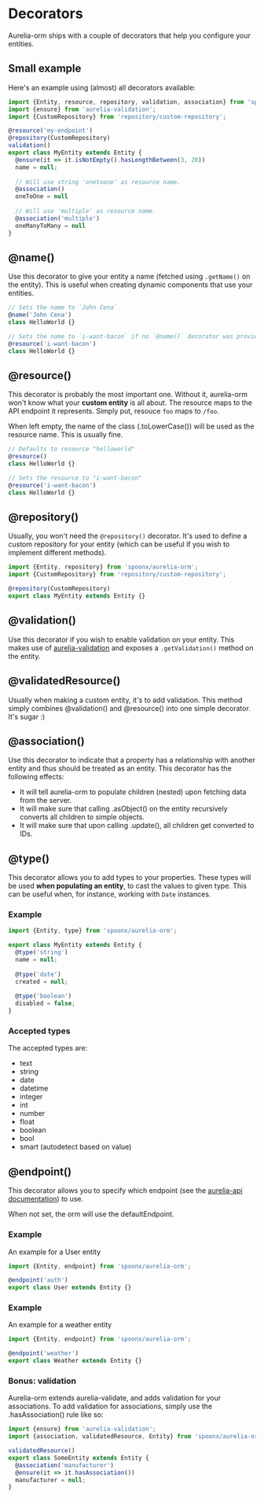 # Decorators

Aurelia-orm ships with a couple of decorators that help you configure your entities.

## Small example

Here's an example using (almost) all decorators available:
 

```javascript
import {Entity, resource, repository, validation, association} from 'spoonx/aurelia-orm';
import {ensure} from 'aurelia-validation';
import {CustomRepository} from 'repository/custom-repository';

@resource('my-endpoint')
@repository(CustomRepository)
validation()
export class MyEntity extends Entity {
  @ensure(it => it.isNotEmpty().hasLengthBetween(3, 20))
  name = null;
  
  // Will use string 'onetoone' as resource name.
  @association()
  oneToOne = null
  
  // Will use 'multiple' as resource name.
  @association('multiple')
  oneManyToMany = null
}
```

## @name()

Use this decorator to give your entity a name (fetched using `.getName()` on the entity). This is useful when creating dynamic components that use your entities.

```javascript
// Sets the name to `John Cena`
@name('John Cena')
class HelloWorld {}

// Sets the name to `i-want-bacon` if no `@name()` decorator was provided.  
@resource('i-want-bacon')
class HelloWorld {}
```

## @resource()

This decorator is probably the most important one. Without it, aurelia-orm won't know what your **custom entity** is all about. The resource maps to the API endpoint it represents. Simply put, resouce `foo` maps to `/foo`.

When left empty, the name of the class (.toLowerCase()) will be used as the resource name. This is usually fine.

```javascript
// Defaults to resource "helloworld"
@resource()
class HelloWorld {}

// Sets the resource to "i-want-bacon"
@resource('i-want-bacon')
class HelloWorld {}
```

## @repository()

Usually, you won't need the `@repository()` decorator. It's used to define a custom repository for your entity (which can be useful if you wish to implement different methods).

```javascript
import {Entity, repository} from 'spoonx/aurelia-orm';
import {CustomRepository} from 'repository/custom-repository';

@repository(CustomRepository)
export class MyEntity extends Entity {}
```

## @validation()

Use this decorator if you wish to enable validation on your entity. This makes use of [aurelia-validation](https://github.com/aurelia/validation) and exposes a `.getValidation()` method on the entity.

## @validatedResource()

Usually when making a custom entity, it's to add validation. This method simply combines @validation() and @resource() into one simple decorator. It's sugar :)

## @association()

Use this decorator to indicate that a property has a relationship with another entity and thus should be treated as an entity. This decorator has the following effects:

* It will tell aurelia-orm to populate children (nested) upon fetching data from the server.
* It will make sure that calling .asObject() on the entity recursively converts all children to simple objects.
* It will make sure that upon calling .update(), all children get converted to IDs.

## @type()

This decorator allows you to add types to your properties. These types will be used **when populating an entity**, to cast the values to given type. This can be useful when, for instance, working with `Date` instances.

### Example

```javascript
import {Entity, type} from 'spoonx/aurelia-orm';

export class MyEntity extends Entity {
  @type('string')
  name = null;
  
  @type('date')
  created = null;
  
  @type('boolean')
  disabled = false;
}
```

### Accepted types

The accepted types are:

* text
* string
* date
* datetime
* integer
* int
* number
* float
* boolean
* bool
* smart (autodetect based on value)

## @endpoint()

This decorator allows you to specify which endpoint (see the [aurelia-api documentation](https://github.com/SpoonX/aurelia-api/blob/master/doc/getting-started.md#multiple-endpoints)) to use.

When not set, the orm will use the defaultEndpoint.

### Example

An example for a User entity

```javascript
import {Entity, endpoint} from 'spoonx/aurelia-orm';

@endpoint('auth')
export class User extends Entity {}
```

### Example

An example for a weather entity

```javascript
import {Entity, endpoint} from 'spoonx/aurelia-orm';

@endpoint('weather')
export class Weather extends Entity {}
```

### Bonus: validation

Aurelia-orm extends aurelia-validate, and adds validation for your associations.
To add validation for associations, simply use the .hasAssociation() rule like so:

```javascript
import {ensure} from 'aurelia-validation';
import {association, validatedResource, Entity} from 'spoonx/aurelia-orm';

validatedResource()
export class SomeEntity extends Entity {
  @association('manufacturer')
  @ensure(it => it.hasAssociation())
  manufacturer = null;
}
```
